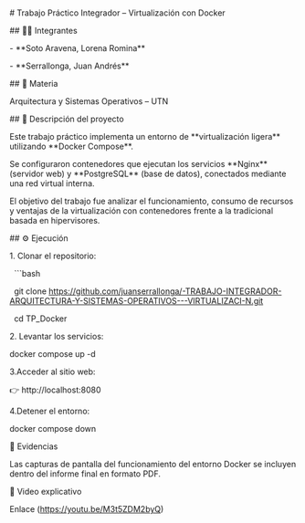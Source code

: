 # 

\# Trabajo Práctico Integrador – Virtualización con Docker



\## 👩‍💻 Integrantes

\- \*\*Soto Aravena, Lorena Romina\*\*  

\- \*\*Serrallonga, Juan Andrés\*\*



\## 🧠 Materia

Arquitectura y Sistemas Operativos – UTN



\## 🧾 Descripción del proyecto

Este trabajo práctico implementa un entorno de \*\*virtualización ligera\*\* utilizando \*\*Docker Compose\*\*.  

Se configuraron contenedores que ejecutan los servicios \*\*Nginx\*\* (servidor web) y \*\*PostgreSQL\*\* (base de datos), conectados mediante una red virtual interna.



El objetivo del trabajo fue analizar el funcionamiento, consumo de recursos y ventajas de la virtualización con contenedores frente a la tradicional basada en hipervisores.



\## ⚙️ Ejecución

1\. Clonar el repositorio:  

&nbsp;  ```bash

&nbsp;  git clone https://github.com/juanserrallonga/-TRABAJO-INTEGRADOR-ARQUITECTURA-Y-SISTEMAS-OPERATIVOS---VIRTUALIZACI-N.git

&nbsp;  cd TP\_Docker

2\. Levantar los servicios:

docker compose up -d

3.Acceder al sitio web:

👉 http://localhost:8080

4.Detener el entorno:

docker compose down



📸 Evidencias



Las capturas de pantalla del funcionamiento del entorno Docker se incluyen dentro del informe final en formato PDF.



🎥 Video explicativo



Enlace (https://youtu.be/M3t5ZDM2byQ)

